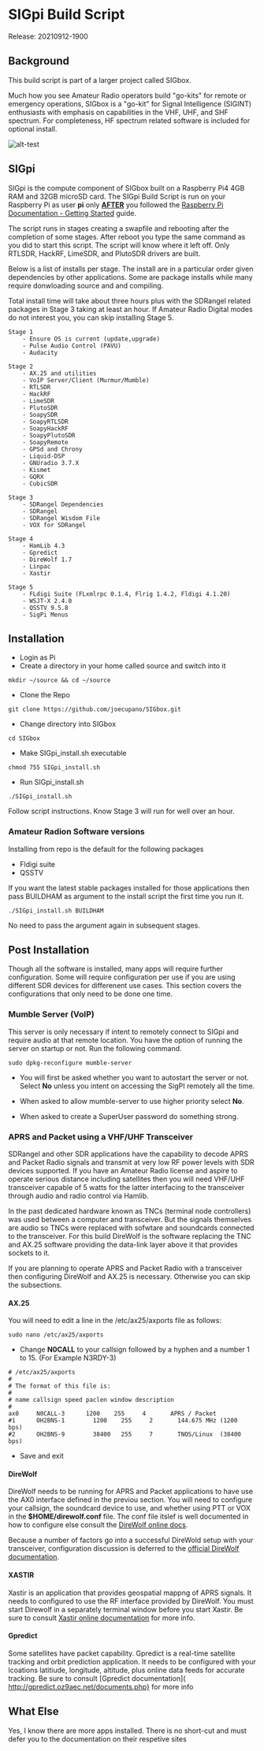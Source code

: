 # SIGpi Build Script

Release: 20210912-1900

## Background

This build script is part of a larger project called SIGbox. 

Much how you see Amateur Radio operators build "go-kits" for remote or emergency operations, SIGbox is a "go-kit" for Signal Intelligence (SIGINT) enthusiasts with emphasis on capabilities in the VHF, UHF, and SHF spectrum. For completeness, HF spectrum related software is included for optional install.

![alt-test](https://github.com/joecupano/SIGbox/blob/main/SIGbox_architecture.png)

## SIGpi

SIGpi is the compute component of SIGbox built on a Raspberry Pi4 4GB RAM and 32GB microSD card. The SIGpi Build Script is run on your Raspberry Pi as user **pi** only **<u>AFTER</u>** you followed the [Raspberry Pi Documentation - Getting Started](https://www.raspberrypi.org/documentation/computers/getting-started.html) guide.

The script runs in stages creating a swapfile and rebooting after the completion of some stages. After reboot you type the same command as you did to start this script. The script will know where it left off. Only RTLSDR, HackRF, LimeSDR, and PlutoSDR drivers are built.

Below is a list of installs per stage. The install are in a particular order given dependencies by other applications. Some are package installs while many require donwloading source and and compiling.

Total install time will take about three hours plus with the SDRangel related packages in Stage 3 taking at least an hour. If Amateur Radio Digital modes do not interest you, you can skip installing Stage 5.

```
Stage 1
	- Ensure OS is current (update,upgrade)
	- Pulse Audio Control (PAVU)
	- Audacity

Stage 2
	- AX.25 and utilities
	- VoIP Server/Client (Murmur/Mumble)
	- RTLSDR
	- HackRF
	- LimeSDR
	- PlutoSDR
	- SoapySDR
	- SoapyRTLSDR
	- SoapyHackRF
	- SoapyPlutoSDR
	- SoapyRemote
	- GPSd and Chrony
	- Liquid-DSP
	- GNUradio 3.7.X
	- Kismet
	- GQRX
	- CubicSDR

Stage 3
	- SDRangel Dependencies
	- SDRangel
	- SDRangel Wisdom File
	- VOX for SDRangel

Stage 4
	- HamLib 4.3
	- Gpredict
	- DireWolf 1.7
	- Linpac
	- Xastir

Stage 5
	- FLdigi Suite (FLxmlrpc 0.1.4, Flrig 1.4.2, Fldigi 4.1.20)
	- WSJT-X 2.4.0
	- QSSTV 9.5.8
	- SigPi Menus

```

## Installation

- Login as Pi
- Create a directory in your home called source and switch into it

```
mkdir ~/source && cd ~/source
```
- Clone the Repo

```
git clone https://github.com/joecupano/SIGbox.git
```

- Change directory into SIGbox

```
cd SIGbox
```

- Make SIGpi_install.sh executable

```
chmod 755 SIGpi_install.sh
```

- Run SIGpi_install.sh

```
./SIGpi_install.sh
```

Follow script instructions. Know Stage 3 will run for well over an hour.

### Amateur Radion Software versions

Installing from repo is the default for the following packages

- Fldigi suite
- QSSTV

If you want the latest stable packages installed for those applications then pass BUILDHAM as argument to the install script the first time you run it.

```
./SIGpi_install.sh BUILDHAM
```
No need to pass the argument again in subsequent stages.

## Post Installation

Though all the software is installed, many apps will require further configuration. Some will require configuration per use if you are using different SDR devices for differenent use cases. This section covers the configurations that only need to be done one time.

### Mumble Server (VoIP)

This server is only necessary if intent to remotely connect to SIGpi and require audio at that remote location. You have the option of running the server on startup or not. Run the following command. 

```
sudo dpkg-reconfigure mumble-server
```

- You will first be asked whether you want to autostart the server or not. Select **No** unless you intent on accessing the SigPI remotely all the time.

- When asked to allow mumble-server to use higher priority select **No**.

- When asked to create a SuperUser password do something strong.

### APRS and Packet using a VHF/UHF Transceiver

SDRangel and other SDR applications have the capability to decode APRS and Packet Radio signals and transmit at very low RF power levels with SDR devices supported. If you have an Amateur Radio license and aspire to operate serious distance including satellites then you will need VHF/UHF transceiver capable of 5 watts for the latter interfacing to the transceiver through audio and radio control via Hamlib.

In the past dedicated hardware known as TNCs (terminal node controllers) was used between a computer and transceiver. But the signals themselves are audio so TNCs were replaced with sofwtare and soundcards connected to the transceiver. For this build DireWolf is the software replacing the TNC and AX.25 software providing the data-link layer above it that provides sockets to it.

If you are planning to operate APRS and Packet Radio with a transceiver then configuring DireWolf and AX.25 is necessary. Otherwise you can skip the subsections. 

#### AX.25

You will need to edit a line in the /etc/ax25/axports file as follows:

```
sudo nano /etc/ax25/axports
```

- Change **N0CALL** to your callsign followed by a hyphen and a number 1 to 15. (For Example  N3RDY-3)

```
# /etc/ax25/axports
#
# The format of this file is:
#
# name callsign speed paclen window description
#
ax0     N0CALL-3      1200    255     4       APRS / Packet
#1      OH2BNS-1        1200    255     2       144.675 MHz (1200  bps)
#2      OH2BNS-9        38400   255     7       TNOS/Linux  (38400 bps)
```

- Save and exit

#### DireWolf

DireWolf needs to be running for APRS and Packet applications to have use the AX0 interface defined in the previou section. You will need to configure your
callsign, the soundcard device to use, and whether using PTT or VOX in the **$HOME/direwolf.conf** file. The conf file itslef is well documented in how to configure else consult the [DireWolf online docs](https://github.com/wb2osz/direwolf/tree/master/doc).

Because a number of factors go into a successful DireWold setup with your transceiver, configuration discussion is deferred to the [official DireWolf documentation](https://github.com/wb2osz/direwolf/tree/master/doc).

#### XASTIR
Xastir is an application that provides geospatial mappng of APRS signals. It needs to configured to use the RF interface provided by DireWolf. You must start Direwolf in a separately terminal window before you start Xastir. Be sure to consult [Xastir online documentation](https://xastir.org/index.php/Main_Page) for more info.

#### Gpredict
Some satellites have packet capability. Gpredict is a real-time satellite tracking and orbit prediction application. It needs to be configured with your lcoations latitiude, longitude, altitude, plus online data feeds for accurate tracking. Be sure to consult [Gpredict documentation]( http://gpredict.oz9aec.net/documents.php} for more info


## What Else
Yes, I know there are more apps installed. There is no short-cut and must defer you to the  documentation on their respetive sites


